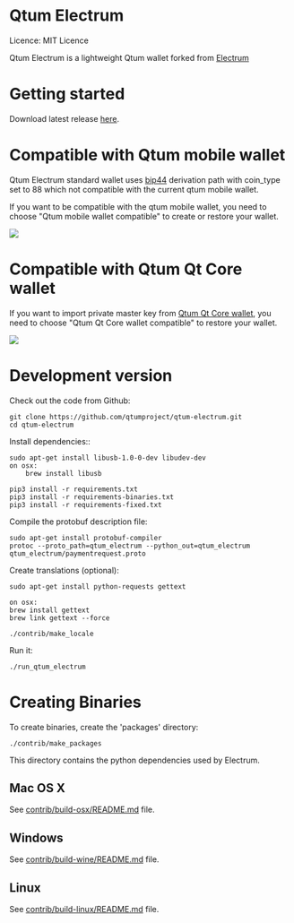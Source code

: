 Qtum Electrum
=====================================

  Licence: MIT Licence

  Qtum Electrum is a lightweight Qtum wallet forked from [Electrum](https://github.com/spesmilo/electrum)


Getting started
===============

Download latest release [here](https://github.com/qtumproject/qtum-electrum/releases).


Compatible with Qtum mobile wallet
==================================

Qtum Electrum standard wallet uses [bip44](https://github.com/bitcoin/bips/blob/master/bip-0044.mediawiki) derivation path with coin_type set to 88 which not compatible with the current qtum mobile wallet.

If you want to be compatible with the qtum mobile wallet, you need to choose "Qtum mobile wallet compatible" to create or restore your wallet.

![](https://github.com/qtumproject/qtum-electrum/blob/master/snap/mobile_compatible.png)


Compatible with Qtum Qt Core wallet
==================================

If you want to import private master key from [Qtum Qt Core wallet](https://github.com/qtumproject/qtum/releases/), you need to choose "Qtum Qt Core wallet compatible" to restore your wallet.

![](https://github.com/qtumproject/qtum-electrum/blob/master/snap/qt_core_compatible.png)


Development version
===================

Check out the code from Github:

    git clone https://github.com/qtumproject/qtum-electrum.git
    cd qtum-electrum

Install dependencies::

    sudo apt-get install libusb-1.0-0-dev libudev-dev
    on osx:
        brew install libusb
        
    pip3 install -r requirements.txt
    pip3 install -r requirements-binaries.txt
    pip3 install -r requirements-fixed.txt

Compile the protobuf description file:

    sudo apt-get install protobuf-compiler
    protoc --proto_path=qtum_electrum --python_out=qtum_electrum qtum_electrum/paymentrequest.proto

Create translations (optional):

    sudo apt-get install python-requests gettext

    on osx:
    brew install gettext
    brew link gettext --force

    ./contrib/make_locale

Run it:

    ./run_qtum_electrum



Creating Binaries
=================


To create binaries, create the 'packages' directory:

    ./contrib/make_packages

This directory contains the python dependencies used by Electrum.

Mac OS X
--------

See [contrib/build-osx/README.md](https://github.com/qtumproject/qtum-electrum/blob/master/contrib/build-osx/README.md) file.

Windows
-------

See [contrib/build-wine/README.md](https://github.com/qtumproject/qtum-electrum/blob/master/contrib/build-wine/README.md) file.


Linux
-----

See [contrib/build-linux/README.md](https://github.com/qtumproject/qtum-electrum/blob/master/contrib/build-linux/README.md) file.



